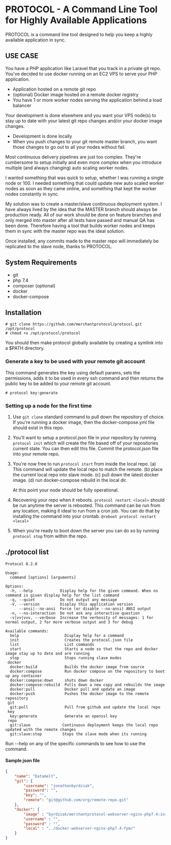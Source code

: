 # PROTOCOL - A Command Line Tool for Highly Available Applications

PROTOCOL is a command line tool designed to help you keep a highly available application in sync.

## USE CASE

You have a PHP application like Laravel that you track in a private git repo. You've decided to use docker running on an EC2 VPS to serve your PHP application. 

  - Application hosted on a remote git repo
  - (optional) Docker image hosted on a remote docker registry
  - You have 1 or more worker nodes serving the application behind a load balancer

Your development is done elsewhere and you want your VPS node(s) to stay up to date with your latest git repo changes and/or your docker image changes.

  - Development is done locally
  - When you push changes to your git remote master branch, you want those changes to go out to all your nodes without fail.

Most continuous delivery pipelines are just too complex. They're cumbersome to setup initially and even more complex when you introduce multiple (and always changing) auto scaling worker nodes.

I wanted something that was quick to setup, whether I was running a single node or 100. I needed something that could update new auto scaled worker nodes as soon as they came online, and something that kept the worker nodes constantly in sync.

My solution was to create a master/slave continuous deployment system. I have always lived by the idea that the MASTER branch should always be production ready. All of our work should be done on feature branches and only merged into master after all tests have passed and manual QA has been done. Therefore having a tool that builds worker nodes and keeps them in sync with the master repo was the ideal solution.

Once installed, any commits made to the master repo will immediately be replicated to the slave node, thanks to PROTOCOL.

## System Requirements

- git
- php 7.4
- composer (optional)
- docker
- docker-compose

## Installation

```
# git clone https://github.com/merchantprotocol/protocol.git /opt/protocol
# chmod +x /opt/protocol/protocol
```

You should then make protocol globally available by creating a symlink into a $PATH directory.

### Generate a key to be used with your remote git account

This command generates the key using default params, sets the permissions, adds it to be used in every ssh command and then returns the public key to be added to your remote git account.

```
# protocol key:generate
```

### Setting up a node for the first time

1. Use `git clone` standard command to pull down the repository of choice. If you're running a docker image, then the docker-compose.yml file should exist in this repo.

2. You'll want to setup a protocol.json file in your repository by running `protocol init` which will create the file based off of your repositories current state. You can then edit this file. Commit the protocol.json file into your remote repo.

3. You're now free to run `protocol start` from inside the local repo. (a) This command will update the local repo to match the remote. (b) place the current local repo into slave mode. (c) pull down the latest docker image. (d) run docker-compose rebuild in the local dir.

    At this point your node should be fully operational.

4. Recovering your repo when it reboots. `protocol restart <local>` should be run anytime the server is rebooted. This command can be run from any location, making it ideal to run from a cron job. You can do that by installing the command into your crontab. `@reboot protocol restart <local>`

4. When you're ready to boot down the server you can do so by running `protocol stop` from within the repo.

## ./protocol list

```
Protocol 0.2.0

Usage:
  command [options] [arguments]

Options:
  -h, --help            Display help for the given command. When no command is given display help for the list command
  -q, --quiet           Do not output any message
  -V, --version         Display this application version
      --ansi|--no-ansi  Force (or disable --no-ansi) ANSI output
  -n, --no-interaction  Do not ask any interactive question
  -v|vv|vvv, --verbose  Increase the verbosity of messages: 1 for normal output, 2 for more verbose output and 3 for debug

Available commands:
  help                    Display help for a command
  init                    Creates the protocol.json file
  list                    List commands
  start                   Starts a node so that the repo and docker image stay up to date and are running
  stop                    Stops running slave modes
 docker
  docker:build            Builds the docker image from source
  docker:compose          Run docker compose on the repository to boot up any container
  docker:compose:down     shuts down docker
  docker:compose:rebuild  Pulls down a new copy and rebuilds the image
  docker:pull             Docker pull and update an image
  docker:push             Pushes the docker image to the remote repository
 git
  git:pull                Pull from github and update the local repo
 key
  key:generate            Generate an openssl key
 repo
  git:slave              Continuous deployment keeps the local repo updated with the remote changes
  git:slave:stop         Stops the slave mode when its running

```

Run --help on any of the specific commands to see how to use the command.

#### Sample json file

```json
{
    "name": "Datamelt",
    "git": {
        "username": "jonathonbyrdziak",
        "password": "",
        "key": "",
        "remote": "git@github.com/org/remote-repo.git"
    },
    "docker": {
        "image" : "byrdziak/merchantprotocol-webserver-nginx-php7.4:initial",
        "username" : "",
        "password" : "",
        "local" : "../docker-webserver-nginx-php7.4-fpm/"
    }
}
```
